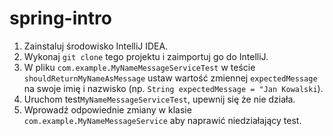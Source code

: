 # spring-intro

1. Zainstaluj środowisko IntelliJ IDEA.
2. Wykonaj `git clone` tego projektu i zaimportuj go do IntelliJ.
3. W pliku `com.example.MyNameMessageServiceTest` w teście `shouldReturnMyNameAsMessage` ustaw wartość zmiennej `expectedMessage` na swoje imię i nazwisko (np. `String expectedMessage = "Jan Kowalski`).
4. Uruchom test`MyNameMessageServiceTest`, upewnij się że nie działa.
5. Wprowadź odpowiednie zmiany w klasie `com.example.MyNameMessageService` aby naprawić niedziałający test. 